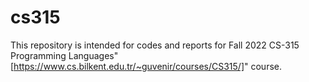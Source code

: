 # cs315
This repository is intended for codes and reports for Fall 2022 CS-315 Programming Languages"[https://www.cs.bilkent.edu.tr/~guvenir/courses/CS315/]" course.
